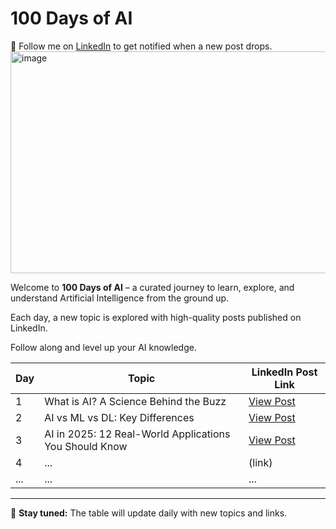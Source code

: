 # 100 Days of AI

📩 Follow me on [LinkedIn](https://www.linkedin.com/in/jyotinigam-phoenix/) to get notified when a new post drops.
<img width="927" height="355" alt="image" src="https://github.com/user-attachments/assets/d9b7417a-2ea0-4fe0-af74-ead63e3cac28" />


Welcome to **100 Days of AI** – a curated journey to learn, explore, and understand Artificial Intelligence from the ground up.

Each day, a new topic is explored with high-quality posts published on LinkedIn.

Follow along and level up your AI knowledge.

| Day | Topic                                    | LinkedIn Post Link                     |
|-----|------------------------------------------|-----------------------------------------|
| 1   | What is AI? A Science Behind the Buzz    | [View Post](https://www.linkedin.com/posts/jyotinigam-phoenix_100daysofai-artificialintelligence-stanfordhai-activity-7350922300692574209-9i2t) |
| 2   | AI vs ML vs DL: Key Differences          | [View Post](https://www.linkedin.com/posts/jyotinigam-phoenix_100daysofaiwithjyoti-artificialintelligence-activity-7351313428587667456-wfVj)                                  |
| 3   | AI in 2025: 12 Real-World Applications You Should Know                                      | [View Post](https://www.linkedin.com/posts/jyotinigam-phoenix_100daysofaiwithjyoti-artificialintelligence-activity-7351665715063504897-UXSR)                                  |
| 4   | ...                                      | (link)                                  |
| ... | ...                                      | ...                                     |

---

📌 **Stay tuned:** The table will update daily with new topics and links.
